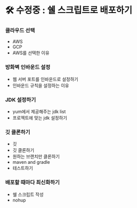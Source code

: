 # 🛠 수정중 : 쉘 스크립트로 배포하기

### 클라우드 선택

- AWS
- GCP
- AWS를 선택한 이유

### 방화벽 인바운드 설정

- 웹 서버 포트를 인바운드로 설정하기
- 인바운드 규칙을 설정하는 이유

### JDK 설정하기

- yum에서 제공해주는 jdk list
- 프로젝트에 맞는 jdk 설정하기

### 깃 클론하기

- 깃
- 깃 클론하기
- 원하는 브랜치만 클론하기
- maven and gradle
- 테스트하기

### 배포할 때마다 최신화하기

- 쉘 스크립트 작성
- nohup